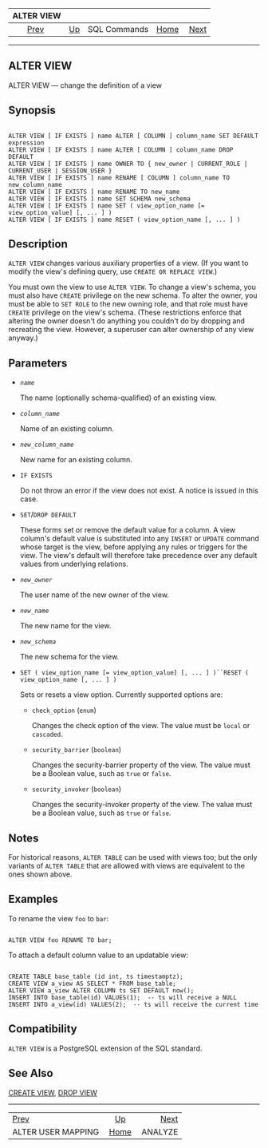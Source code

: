 <!--?xml version="1.0" encoding="UTF-8" standalone="no"?-->

|                        ALTER VIEW                       |                                        |              |                                                       |                                     |
| :-----------------------------------------------------: | :------------------------------------- | :----------: | ----------------------------------------------------: | ----------------------------------: |
| [Prev](sql-alterusermapping.html "ALTER USER MAPPING")  | [Up](sql-commands.html "SQL Commands") | SQL Commands | [Home](index.html "PostgreSQL 17devel Documentation") |  [Next](sql-analyze.html "ANALYZE") |

***



## ALTER VIEW

ALTER VIEW — change the definition of a view

## Synopsis

```

ALTER VIEW [ IF EXISTS ] name ALTER [ COLUMN ] column_name SET DEFAULT expression
ALTER VIEW [ IF EXISTS ] name ALTER [ COLUMN ] column_name DROP DEFAULT
ALTER VIEW [ IF EXISTS ] name OWNER TO { new_owner | CURRENT_ROLE | CURRENT_USER | SESSION_USER }
ALTER VIEW [ IF EXISTS ] name RENAME [ COLUMN ] column_name TO new_column_name
ALTER VIEW [ IF EXISTS ] name RENAME TO new_name
ALTER VIEW [ IF EXISTS ] name SET SCHEMA new_schema
ALTER VIEW [ IF EXISTS ] name SET ( view_option_name [= view_option_value] [, ... ] )
ALTER VIEW [ IF EXISTS ] name RESET ( view_option_name [, ... ] )
```

## Description

`ALTER VIEW` changes various auxiliary properties of a view. (If you want to modify the view's defining query, use `CREATE OR REPLACE VIEW`.)

You must own the view to use `ALTER VIEW`. To change a view's schema, you must also have `CREATE` privilege on the new schema. To alter the owner, you must be able to `SET ROLE` to the new owning role, and that role must have `CREATE` privilege on the view's schema. (These restrictions enforce that altering the owner doesn't do anything you couldn't do by dropping and recreating the view. However, a superuser can alter ownership of any view anyway.)

## Parameters

*   *`name`*

    The name (optionally schema-qualified) of an existing view.

*   *`column_name`*

    Name of an existing column.

*   *`new_column_name`*

    New name for an existing column.

*   `IF EXISTS`

    Do not throw an error if the view does not exist. A notice is issued in this case.

*   `SET`/`DROP DEFAULT`

    These forms set or remove the default value for a column. A view column's default value is substituted into any `INSERT` or `UPDATE` command whose target is the view, before applying any rules or triggers for the view. The view's default will therefore take precedence over any default values from underlying relations.

*   *`new_owner`*

    The user name of the new owner of the view.

*   *`new_name`*

    The new name for the view.

*   *`new_schema`*

    The new schema for the view.

*   `SET ( view_option_name [= view_option_value] [, ... ] )``RESET ( view_option_name [, ... ] )`

    Sets or resets a view option. Currently supported options are:

    *   `check_option` (`enum`)

        Changes the check option of the view. The value must be `local` or `cascaded`.

    *   `security_barrier` (`boolean`)

        Changes the security-barrier property of the view. The value must be a Boolean value, such as `true` or `false`.

    *   `security_invoker` (`boolean`)

        Changes the security-invoker property of the view. The value must be a Boolean value, such as `true` or `false`.

## Notes

For historical reasons, `ALTER TABLE` can be used with views too; but the only variants of `ALTER TABLE` that are allowed with views are equivalent to the ones shown above.

## Examples

To rename the view `foo` to `bar`:

```

ALTER VIEW foo RENAME TO bar;
```

To attach a default column value to an updatable view:

```

CREATE TABLE base_table (id int, ts timestamptz);
CREATE VIEW a_view AS SELECT * FROM base_table;
ALTER VIEW a_view ALTER COLUMN ts SET DEFAULT now();
INSERT INTO base_table(id) VALUES(1);  -- ts will receive a NULL
INSERT INTO a_view(id) VALUES(2);  -- ts will receive the current time
```

## Compatibility

`ALTER VIEW` is a PostgreSQL extension of the SQL standard.

## See Also

[CREATE VIEW](sql-createview.html "CREATE VIEW"), [DROP VIEW](sql-dropview.html "DROP VIEW")

***

|                                                         |                                                       |                                     |
| :------------------------------------------------------ | :---------------------------------------------------: | ----------------------------------: |
| [Prev](sql-alterusermapping.html "ALTER USER MAPPING")  |         [Up](sql-commands.html "SQL Commands")        |  [Next](sql-analyze.html "ANALYZE") |
| ALTER USER MAPPING                                      | [Home](index.html "PostgreSQL 17devel Documentation") |                             ANALYZE |
